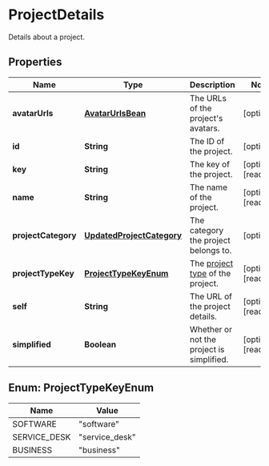 

# ProjectDetails

Details about a project.

## Properties

| Name | Type | Description | Notes |
|------------ | ------------- | ------------- | -------------|
|**avatarUrls** | [**AvatarUrlsBean**](AvatarUrlsBean.md) | The URLs of the project&#39;s avatars. |  [optional] |
|**id** | **String** | The ID of the project. |  [optional] |
|**key** | **String** | The key of the project. |  [optional] [readonly] |
|**name** | **String** | The name of the project. |  [optional] [readonly] |
|**projectCategory** | [**UpdatedProjectCategory**](UpdatedProjectCategory.md) | The category the project belongs to. |  [optional] |
|**projectTypeKey** | [**ProjectTypeKeyEnum**](#ProjectTypeKeyEnum) | The [project type](https://confluence.atlassian.com/x/GwiiLQ#Jiraapplicationsoverview-Productfeaturesandprojecttypes) of the project. |  [optional] [readonly] |
|**self** | **String** | The URL of the project details. |  [optional] [readonly] |
|**simplified** | **Boolean** | Whether or not the project is simplified. |  [optional] [readonly] |



## Enum: ProjectTypeKeyEnum

| Name | Value |
|---- | -----|
| SOFTWARE | &quot;software&quot; |
| SERVICE_DESK | &quot;service_desk&quot; |
| BUSINESS | &quot;business&quot; |



